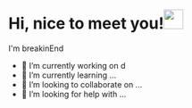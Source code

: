 ### <h1 dir="auto"> Hi, nice to meet you!<img src="https://images.assets-landingi.com/uc/20e3d05d-961d-449d-905b-a543e0cd04e5/giphy5.gif" width="35" style="max-width: 100%; display: inline">
I'm breakinEnd 
- 🔭 I’m currently working on d
- 🌱 I’m currently learning ...
- 👯 I’m looking to collaborate on ...
- 🤔 I’m looking for help with ...
